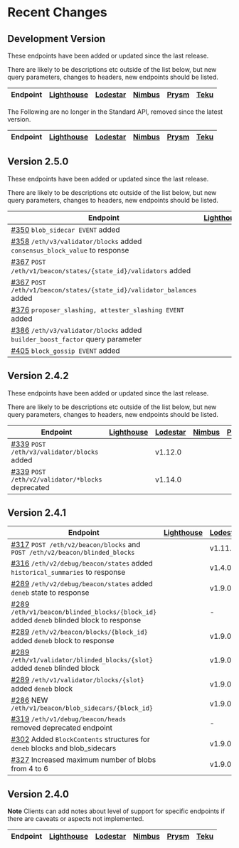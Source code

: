 # Recent Changes


## Development Version

These endpoints have been added or updated since the last release.

There are likely to be descriptions etc outside of the list below, but new query parameters, changes to headers, new endpoints should be listed.

| Endpoint                                                                                                            | [Lighthouse](https://github.com/sigp/lighthouse) | [Lodestar](https://github.com/ChainSafe/lodestar) | [Nimbus](https://github.com/status-im/nimbus-eth2) | [Prysm](https://github.com/prysmaticlabs/prysm) | [Teku](https://github.com/ConsenSys/teku) |
|---------------------------------------------------------------------------------------------------------------------|--------------------------------------------------|---------------------------------------------------|----------------------------------------------------|-------------------------------------------------|-------------------------------------------|


The Following are no longer in the Standard API, removed since the latest version.

| Endpoint                                                                                                 | [Lighthouse](https://github.com/sigp/lighthouse) | [Lodestar](https://github.com/ChainSafe/lodestar) | [Nimbus](https://github.com/status-im/nimbus-eth2) | [Prysm](https://github.com/prysmaticlabs/prysm) | [Teku](https://github.com/ConsenSys/teku) |
|----------------------------------------------------------------------------------------------------------|--------------------------------------------------|---------------------------------------------------|----------------------------------------------------|-------------------------------------------------|-------------------------------------------|


## Version 2.5.0

These endpoints have been added or updated since the last release.

There are likely to be descriptions etc outside of the list below, but new query parameters, changes to headers, new endpoints should be listed.

| Endpoint                                                                                                            | [Lighthouse](https://github.com/sigp/lighthouse) | [Lodestar](https://github.com/ChainSafe/lodestar) | [Nimbus](https://github.com/status-im/nimbus-eth2) | [Prysm](https://github.com/prysmaticlabs/prysm) | [Teku](https://github.com/ConsenSys/teku) |
|---------------------------------------------------------------------------------------------------------------------|--------------------------------------------------|---------------------------------------------------|----------------------------------------------------|-------------------------------------------------|-------------------------------------------|
| [#350](https://github.com/ethereum/beacon-APIs/pull/350) `blob_sidecar EVENT` added                                 |                                                  | v1.12.0                                                  |                                                    |                                                 |                                           |
| [#358](https://github.com/ethereum/beacon-APIs/pull/358) `/eth/v3/validator/blocks` added `consensus_block_value` to response                                |                                                  | v1.13.0                                                  |                                                    |                                                 |                                           |
| [#367](https://github.com/ethereum/beacon-APIs/pull/367) `POST /eth/v1/beacon/states/{state_id}/validators` added         |                                                  | -                                                  |                                                    |                                                 |                                           |
| [#367](https://github.com/ethereum/beacon-APIs/pull/367) `POST /eth/v1/beacon/states/{state_id}/validator_balances` added |                                                  | -                                                  |                                                    |                                                 |                                           |
| [#376](https://github.com/ethereum/beacon-APIs/pull/376) `proposer_slashing, attester_slashing EVENT` added         |                                                  | v1.16.0                                                  |                                                    |                                                 |                                           |
| [#386](https://github.com/ethereum/beacon-APIs/pull/386) `/eth/v3/validator/blocks` added `builder_boost_factor` query parameter |                                                  | v1.14.0                                                  |                                                    |                                                 |                                           |
| [#405](https://github.com/ethereum/beacon-APIs/pull/405) `block_gossip EVENT` added                                 |                                                  | -                                                  |                                                    |                                                 |                                           |


## Version 2.4.2

These endpoints have been added or updated since the last release.

There are likely to be descriptions etc outside of the list below, but new query parameters, changes to headers, new endpoints should be listed.

| Endpoint                                                                                                            | [Lighthouse](https://github.com/sigp/lighthouse) | [Lodestar](https://github.com/ChainSafe/lodestar) | [Nimbus](https://github.com/status-im/nimbus-eth2) | [Prysm](https://github.com/prysmaticlabs/prysm) | [Teku](https://github.com/ConsenSys/teku) |
|---------------------------------------------------------------------------------------------------------------------|--------------------------------------------------|---------------------------------------------------|----------------------------------------------------|-------------------------------------------------|-------------------------------------------|
| [#339](https://github.com/ethereum/beacon-APIs/pull/339) `POST /eth/v3/validator/blocks` added                         |                                                  | v1.12.0                                                  |                                                    |                                                 |                                           |
| [#339](https://github.com/ethereum/beacon-APIs/pull/339) `POST /eth/v2/validator/*blocks` deprecated                                 |                                                  | v1.14.0                                                  |                                                    |                                                 |                                           |


## Version 2.4.1

| Endpoint                                                                                                                                    | [Lighthouse](https://github.com/sigp/lighthouse) | [Lodestar](https://github.com/ChainSafe/lodestar) | [Nimbus](https://github.com/status-im/nimbus-eth2) | [Prysm](https://github.com/prysmaticlabs/prysm) | [Teku](https://github.com/ConsenSys/teku) |
|---------------------------------------------------------------------------------------------------------------------------------------------|--------------------------------------------------|---------------------------------------------------|----------------------------------------------------|-------------------------------------------------|-------------------------------------------|
| [#317](https://github.com/ethereum/beacon-APIs/pull/317) `POST /eth/v2/beacon/blocks` and `POST /eth/v2/beacon/blinded_blocks`              |                                                  | v1.11.0                                                  |                                                    |                                                 |                                           |
| [#316](https://github.com/ethereum/beacon-APIs/pull/316) `/eth/v2/debug/beacon/states` added `historical_summaries` to response             |                                                  | v1.4.0                                                  |                                                    |                                                 |                                           |
| [#289](https://github.com/ethereum/beacon-APIs/pull/289) `/eth/v2/debug/beacon/states` added `deneb` state to response                      |                                                  | v1.9.0                                                  |                                                    |                                                 |                                           |
| [#289](https://github.com/ethereum/beacon-APIs/pull/289) `/eth/v1/beacon/blinded_blocks/{block_id}` added `deneb` blinded block to response |                                                  | -                                                  |                                                    |                                                 |                                           |
| [#289](https://github.com/ethereum/beacon-APIs/pull/289) `/eth/v2/beacon/blocks/{block_id}` added `deneb` block to response                 |                                                  | v1.9.0                                                  |                                                    |                                                 |                                           |
| [#289](https://github.com/ethereum/beacon-APIs/pull/289) `/eth/v1/validator/blinded_blocks/{slot}` added `deneb` blinded block              |                                                  | v1.9.0                                                  |                                                    |                                                 |                                           |
| [#289](https://github.com/ethereum/beacon-APIs/pull/289) `/eth/v1/validator/blocks/{slot}` added `deneb` block                              |                                                  | v1.9.0                                                  |                                                    |                                                 |                                           |
| [#286](https://github.com/ethereum/beacon-APIs/pull/286) NEW `/eth/v1/beacon/blob_sidecars/{block_id}`                                              |                                                  | v1.9.0                                                  |                                                    |                                                 |                                           |
| [#319](https://github.com/ethereum/beacon-APIs/pull/319) `/eth/v1/debug/beacon/heads` removed deprecated endpoint                           |                                                  | -                                                  |                                                    |                                                 |                                           |
| [#302](https://github.com/ethereum/beacon-APIs/pull/302) Added `BlockContents` structures for `deneb` blocks and blob_sidecars              |                                                  | v1.9.0                                                  |                                                    |                                                 |                                           |
| [#327](https://github.com/ethereum/beacon-APIs/pull/327) Increased maximum number of blobs from 4 to 6                        |                                                  | v1.9.0                                                  |                                                    |                                                 |                                           |


## Version 2.4.0

__Note__ Clients can add notes about level of support for specific endpoints if there are caveats or aspects not implemented.

| Endpoint | [Lighthouse](https://github.com/sigp/lighthouse) | [Lodestar](https://github.com/ChainSafe/lodestar) | [Nimbus](https://github.com/status-im/nimbus-eth2) | [Prysm](https://github.com/prysmaticlabs/prysm) | [Teku](https://github.com/ConsenSys/teku) |
|----------|--------------------------------------------------|---------------------------------------------------|----------------------------------------------------|-------------------------------------------------|-------------------------------------------|
